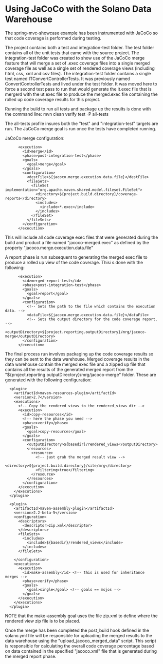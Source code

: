Using JaCoCo with the Solano Data Warehouse
===========================================
The spring-mvc-showcase example has been instrumented with JaCoCo so that code coverage is performed during testing.

The project contains both a test and integration-test folder.  The test folder contains all of the unit tests that came with the source project.  The integration-test folder was created to show use of the JaCoCo merge feature that will merge a set of .exec coverage files into a single merged coverage file as well as a single set of rendered coverage views (including html, css, xml and csv files).  The integration-test folder contains a single test named ITConvertControllerTests.  It was previously named ConvertControllerTests and lived under the test folder.  It was moved here to force a second test pass to run that would generate the it.exec file that is mergerd with the ut.exec file to produce the merged.exec file containing the rolled up code coverage results for this project.

Running the build to run all tests and package up the results is done with the command line:  mvn clean verify test -P all-tests

The all-tests profile insures both the "test" and "integration-test" targets are run.  The JaCoCo merge goal is run once the tests have completed running.

JaCoCo merge configuration:

          <execution>
            <id>merge</id>
            <phase>post-integration-test</phase>
            <goals>
              <goal>merge</goal>
            </goals>
            <configuration>
              <destFile>${jacoco.merge.execution.data.file}</destFile>
              <fileSets>
                <fileSet implementation="org.apache.maven.shared.model.fileset.FileSet">
                  <directory>${project.build.directory}/coverage-reports</directory>
                  <includes>
                    <include>*.exec</include>
                  </includes>
                </fileSet>
              </fileSets>
            </configuration>
          </execution>

This will include all code coverage exec files that were generated during the build and product a file named "jacoco-merged.exec" as defined by the property "jacoco.merge.execution.data.file"

A report phase is run subsequent to generating the merged exec file to produce a rolled up view of the code coverage.  Thisi s done with the following:

          <execution>
            <id>merged-report-test</id>
            <phase>post-integration-test</phase>
            <goals>
              <goal>report</goal>
            </goals>
            <configuration>
              <!-- Sets the path to the file which contains the execution data. -->
              <dataFile>${jacoco.merge.execution.data.file}</dataFile>
              <!-- Sets the output directory for the code coverage report. -->
              <outputDirectory>${project.reporting.outputDirectory}/mrg/jacoco-merge</outputDirectory>
            </configuration>
          </execution>

The final process run involves packaging up the code coverage results so they can be sent to the data warehouse.  Merged coverage results in the data warehouse contain the merged exec file and a zipped up file that contains all the results of the generated merged report from the "${project.reporting.outputDirectory}/mrg/jacoco-merge" folder.  These are generated with the following configuration:

      <plugin>
        <artifactId>maven-resources-plugin</artifactId>
        <version>2.7</version>
        <executions>
          <!-- Copy the rendered views to the rendered_views dir -->
          <execution>
            <id>copy-resources</id>
            <!-- here the phase you need -->
            <phase>verify</phase>
            <goals>
              <goal>copy-resources</goal>
            </goals>
            <configuration>
              <outputDirectory>${basedir}/rendered_views</outputDirectory>
              <resources>         
                <resource>
                  <!-- just grab the merged result view -->
                  <directory>${project.build.directory}/site/mrg</directory>
                  <filtering>true</filtering>
                </resource>
              </resources>              
            </configuration>            
          </execution>
        </executions>
      </plugin>

      <plugin>
        <artifactId>maven-assembly-plugin</artifactId>
        <version>2.2-beta-5</version>
        <configuration>
          <descriptors>
            <descriptor>zip.xml</descriptor>
          </descriptors>
          <fileSets>
            <includes>
              <include>${basedir}/rendered_views</include>
            </includes>
          </fileSets>

        </configuration>
        <executions>
          <execution>
            <id>make-assembly</id> <!-- this is used for inheritance merges -->
            <phase>verify</phase>
            <goals>
              <goal>single</goal> <!-- goals == mojos -->
            </goals>
          </execution>
        </executions>
      </plugin>

NOTE that the make-assembly goal uses the file zip.xml to define where the rendered view zip file is to be placed.

Once the merge has been completed the post_build hook defined in the solano.yml file will be responsible for uploading the merged results to the data warehouse using the "upload_jacoco_merged_data" script.  This script is responsible for calculating the overall code coverage percentage based on data contained in the specified "jacoco.xml" file that is generated during the merged report phase.
